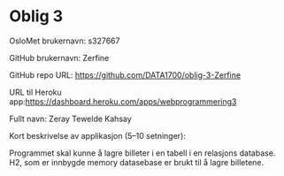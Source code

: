 Oblig 3
=======
OsloMet brukernavn: s327667

GitHub brukernavn: Zerfine

GitHub repo URL: https://github.com/DATA1700/oblig-3-Zerfine

URL til Heroku app:https://dashboard.heroku.com/apps/webprogrammering3

Fullt navn: Zeray Tewelde Kahsay

Kort beskrivelse av applikasjon (5–10 setninger):

Programmet skal kunne å lagre billeter i en tabell i en relasjons
database. H2, som er innbygde memory datasebase er brukt til å lagre 
billetene. 
